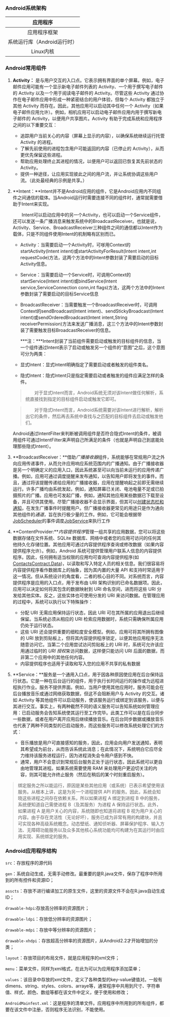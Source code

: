 ### Android系统架构

|          应用程序           |
| :-------------------------: |
|        应用程序框架         |
| 系统运行库（Android运行时） |
|          Linux内核          |

### Android常用组件

1. **Activity：** 是与用户交互的入口点。它表示拥有界面的单个屏幕。例如，电子邮件应用可能有一个显示新电子邮件列表的 Activity、一个用于撰写电子邮件的 Activity 以及一个用于阅读电子邮件的 Activity。尽管这些 Activity 通过协作在电子邮件应用中形成一种紧密结合的用户体验，但每个 Activity 都独立于其他 Activity 而存在。因此，其他应用可以启动其中任何一个 Activity（如果电子邮件应用允许）。例如，相机应用可以启动电子邮件应用内用于撰写新电子邮件的 Activity，以便用户共享图片。Activity 有助于完成系统和应用程序之间的以下重要交互：

   - 追踪用户当前关心的内容（屏幕上显示的内容），以确保系统继续运行托管 Activity 的进程。
   - 了解先前使用的进程包含用户可能返回的内容（已停止的 Activity），从而更优先保留这些进程。
   - 帮助应用处理终止其进程的情况，以便用户可以返回已恢复其先前状态的 Activity。
   - 提供一种途径，让应用实现彼此之间的用户流，并让系统协调这些用户流。（此处最经典的示例是共享。）

2. **Intent：**Intent并不是Android应用的组件，它是Android应用内不同组件之间通信的载体。当Android运行时需要连接不同的组件时，通常就需要借助于Intent来实现。

   　　Intent可以启动应用中的另一个Activity，也可以启动一个Service组件，还可以发送一条广播消息来触发系统中的BroadcastReceiver。也就是说，Activity、Service、BroadcastReceiver三种组件之间的通信都以Intent作为载体，只是不同组件使用Intent的机制略有区别而已。

   - Activity：当需要启动一个Activity时，可嗲用Context的startActivity(Intent intent)或startActivityForResult(Intent intent,int requestCode)方法，这两个方法中的Intent参数封装了需要启动的目标Activity信息。

   - Service：当需要启动一个Service时，可调用Context的startService(Intent intent)或bindService(Intent service,ServiceConnection conn,int flags)方法，这两个方法中的Intent参数封装了需要启动的目标Service信息

   - BroadcastReceiver：当需要触发一个BroadcastReceiver时，可调用Context的sendBroadcast(Intent intent)、sendStickyBroadcast(Intent intent)或sendOrderedBroadcast(Intent intent,String receiverPermission)方法来发送广播消息，这三个方法中的Intent参数封装了需要触发目标BroadcastReceiver的信息。

     ***注：***Intent封装了当前组件需要启动或触发的目标组件的信息，当一个组件通过Intent表示了启动或触发另一个组件的“意图”之后，这个意图可分为两类：

   - 显式Intent：显式Intent明确指定了需要启动或者触发的组件类名。

   - 隐式Intent：隐式Intent只是指定需要启动或者触发的组件应满足怎样的条件。

   > 　　对于显式Intent而言，Android系统无须对该Intent做任何解析，系统直接找到指定的目标组件启动或触发它即可。

   > 　　对于隐式Intent而言，Android系统需要对该Intent进行解析，解析出它的条件，然后再去系统中查找与之匹配的目标组件去启动或触发他们。

   ​		Android通过IntentFilter来判断被调用组件是否符合隐式Intent的条件，被调用组件可通过IntentFilter来声明自己所满足的条件（也就是声明自己到底能处理那些隐式Intent）。

3. **BroadcastReceiver：**借助*广播接收器*组件，系统能够在常规用户流之外向应用传递事件，从而允许应用响应系统范围内的广播通知。由于广播接收器是另一个明确定义的应用入口，因此系统甚至可以向当前未运行的应用传递广播。例如，应用可通过调度提醒来发布通知，以告知用户即将发生的事件。而且，通过将该提醒传递给应用的广播接收器，应用在提醒响起之前即无需继续运行。许多广播均由系统发起，例如，通知屏幕已关闭、电池电量不足或已拍摄照片的广播。应用也可发起广播，例如，通知其他应用某些数据已下载至设备，并且可供其使用。尽管广播接收器不会显示界面，但其可以[创建状态栏和通知](https://developer.android.google.cn/guide/topics/ui/notifiers/notifications.html)，在发生广播事件时提醒用户。但广播接收器更常见的用途只是作为通向其他组件的*通道*，旨在执行极少量的工作。例如，它可能会根据带[JobScheduler](https://developer.android.google.cn/reference/android/app/job/JobScheduler.html)的事件调度[JobService](https://developer.android.google.cn/reference/android/app/job/JobService.html)来执行工作

4. **ContentProvider:***内容提供程序*管理一组共享的应用数据，您可以将这些数据存储在文件系统、SQLite 数据库、网络中或者您的应用可访问的任何其他持久化存储位置。其他应用可通过内容提供程序查询或修改数据（如果内容提供程序允许）。例如，Android 系统可提供管理用户联系人信息的内容提供程序。因此，任何拥有适当权限的应用均可查询内容提供程序(如[ContactsContract.Data](https://developer.android.google.cn/reference/android/provider/ContactsContract.Data.html))，以读取和写入特定人员的相关信息。我们很容易将内容提供程序看作数据库上的抽象，因为其内置的大量 API 和支持时常适用于这一情况。但从系统设计的角度看，二者的核心目的不同。对系统而言，内容提供程序是应用的入口点，用于发布由 URI 架构识别的已命名数据项。因此，应用可以决定如何将其包含的数据映射到 URI 命名空间，进而将这些 URI 分发给其他实体。反之，这些实体也可使用分发的 URI 来访问数据。在管理应用的过程中，系统可以执行以下特殊操作：

   - 分配 URI 无需应用保持运行状态，因此 URI     可在其所属的应用退出后继续保留。当系统必须从相应的 URI 检索应用数据时，系统只需确保所属应用仍处于运行状态。
   - 这些 URI 还会提供重要的细粒度安全模型。例如，应用可将其所拥有图像的 URI 放到剪贴板上，但将其内容提供程序锁定，以便其他应用程序无法随意访问它。当第二个应用尝试访问剪贴板上的 URI 时，系统可允许该应用通过临时的 *URI 授权*来访问数据，这样便只能访问 URI 后面的数据，而非第二个应用中的其他任何内容。
   - 内容提供程序也适用于读取和写入您的应用不共享的私有数据

5. **Service：**服务是一个通用入口点，用于因各种原因使应用在后台保持运行状态。它是一种在后台运行的组件，用于执行长时间运行的操作或为远程进程执行作业。服务不提供界面。例如，当用户使用其他应用时，服务可能会在后台播放音乐或通过网络获取数据，但这不会阻断用户与 Activity 的交互。诸如 Activity 等其他组件可以启动服务，使该服务运行或绑定到该服务，以便与其进行交互。事实上，有两种截然不同的语义服务可以告知系统如何管理应用：已启动服务会告知系统使其运行至工作完毕。此类工作可以是在后台同步一些数据，或者在用户离开应用后继续播放音乐。在后台同步数据或播放音乐也代表了两种不同类型的已启动服务，而这些服务可以修改系统处理它们的方式：

   - 音乐播放是用户可直接感知的服务，因此，应用会向用户发送通知，表明其希望成为前台，从而告诉系统此消息；在此情况下，系统明白它应尽全力维持该服务进程运行，因为进程消失会令用户感到不快。
   - 通常，用户不会意识到常规后台服务正处于运行状态，因此系统可以更自由地管理其进程。如果系统需要使用     RAM 来处理用户更迫切关注的内容，则其可能允许终止服务（然后在稍后的某个时刻重启服务）。

> 绑定服务之所以能运行，原因是某些其他应用（或系统）已表示希望使用该服务。从根本上讲，这是为另一个进程提供 API 的服务。因此，系统会知晓这些进程之间存在依赖关系，所以如果进程 A 绑定到进程 B 中的服务，系统便知道自己需使进程 B（及其服务）为进程 A 保持运行状态。此外，如果进程 A 是用户关心的内容，系统随即也知道将进程 B 视为用户关心的内容。由于存在灵活性（无论好坏），服务已成为非常有用的构建块，并且可实现各种高级系统概念。动态壁纸、通知侦听器、屏幕保护程序、输入方法、无障碍功能服务以及众多其他核心系统功能均可构建为在其运行时由应用实现、系统绑定的服务。

### Android应用程序结构

`src`：存放程序的源代码

`gen`：系统自动生成，无需手动修改。最重要的是R.java文件，保存了程序中所用到的所有控件和资源ID；

`asscts`：存放不进行编译加工的原生文件，这里的资源文件不会在R.java自动生成ID；

`drawable-hdpi`:存放高分辨率的资源图片；

`drawable-ldpi`：存放低分辨率的资源图片；

`drawable-mdpi`：存放中等分辨率的资源图片；

`drawable-xhdpi`：存放超高分辨率的资源图片，从Android2.2才开始增加的分类；

`layout`：存放项目的布局文件，就是应用程序的xml文件；

`menu`：菜单文件，同样为xml格式，在此为可以为应用程序添加菜单；

`values`：该目录中存放的xml文件，定义了各种类型的key-value键值对。一般有dimens、string、styles、colors、arraye等，通常程序中共用到尺寸、字符串值、样式、颜色、数组等都在该文件中定义，便于使用和修改；

`AndroidMainfest.xml`：这是程序的清单文件。应用程序中所用到的所有组件，都要在该文件中注册，否则程序无法识别，不能使用。

